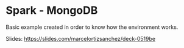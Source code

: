 # Spark - MongoDB
Basic example created in order to know how the environment works.

Slides: https://slides.com/marcelortizsanchez/deck-0519be
